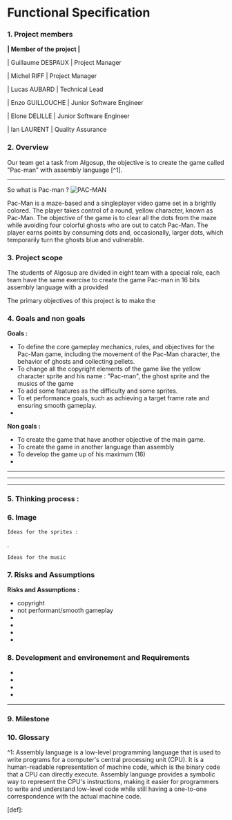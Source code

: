 # Functional Specification

### 1. Project members

**| Member of the project |**

| Guillaume DESPAUX | Project Manager

| Michel RIFF | Project Manager

| Lucas AUBARD | Technical Lead

| Enzo GUILLOUCHE | Junior Software Engineer

| Elone DELILLE | Junior Software Engineer

| Ian LAURENT | Quality Assurance

### 2. Overview


Our team get a task from Algosup, the objective is to create the game called "Pac-man" with assembly language [^1].

---
 So what is Pac-man ?
![PAC-MAN](https://ocremix.org/files/images/games/arc/2/pac-man-arc-title-80834.jpg)

Pac-Man is a maze-based and a singleplayer video game set in a brightly colored. The player takes control of a round, yellow character, known as Pac-Man. The objective of the game is to clear all the dots from the maze while avoiding four colorful ghosts who are out to catch Pac-Man. The player earns points by consuming dots and, occasionally, larger dots, which temporarily turn the ghosts blue and vulnerable.

### 3. Project scope

The students of Algosup are divided in eight team with a special role, each team have the same exercise to create the game Pac-man in 16 bits assembly language with a provided 

The primary objectives of this project is to make the 


### 4. Goals and non goals

**Goals :**

- To define the core gameplay mechanics, rules, and objectives for the Pac-Man game, including the movement of the Pac-Man character, the behavior of ghosts and collecting pellets.
- To change all the copyright elements of the game like the yellow character sprite and his name : "Pac-man",  the ghost sprite and the musics of the game 
- To add some features as the difficulty and some sprites.
- To et performance goals, such as achieving a target frame rate and ensuring smooth gameplay.
- 

**Non goals :**
- To create the game that have another objective of the main game.
- To create the game in another language than assembly
- To develop the game up of his maximum (16)
- 

---

---

---
### 5. Thinking process :




### 6. Image

    Ideas for the sprites :

.

    Ideas for the music




### 7. Risks and Assumptions

**Risks and Assumptions :**

- copyright
- not performant/smooth gameplay
- 
- 
- 
- 


### 8. Development and environement and Requirements

  - 
  - 
  - 
  - 

---

### 9. Milestone



### 10. Glossary


^1: Assembly language is a low-level programming language that is used to write programs for a computer's central processing unit (CPU). It is a human-readable representation of machine code, which is the binary code that a CPU can directly execute. Assembly language provides a symbolic way to represent the CPU's instructions, making it easier for programmers to write and understand low-level code while still having a one-to-one correspondence with the actual machine code.


[^2]: 

[^3]: 

[^4]: 

[^5]: 

[^6]: 


[def]: 